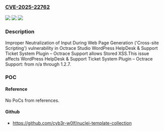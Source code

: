 ### [CVE-2025-22762](https://cve.mitre.org/cgi-bin/cvename.cgi?name=CVE-2025-22762)
![](https://img.shields.io/static/v1?label=Product&message=WordPress%20HelpDesk%20%26%20Support%20Ticket%20System%20Plugin%20%E2%80%93%20Octrace%20Support&color=blue)
![](https://img.shields.io/static/v1?label=Version&message=n%2Fa%3C%3D%201.2.7%20&color=brighgreen)
![](https://img.shields.io/static/v1?label=Vulnerability&message=CWE-79%20Improper%20Neutralization%20of%20Input%20During%20Web%20Page%20Generation%20('Cross-site%20Scripting')&color=brighgreen)

### Description

Improper Neutralization of Input During Web Page Generation ('Cross-site Scripting') vulnerability in Octrace Studio WordPress HelpDesk & Support Ticket System Plugin – Octrace Support allows Stored XSS.This issue affects WordPress HelpDesk & Support Ticket System Plugin – Octrace Support: from n/a through 1.2.7.

### POC

#### Reference
No PoCs from references.

#### Github
- https://github.com/cyb3r-w0lf/nuclei-template-collection

